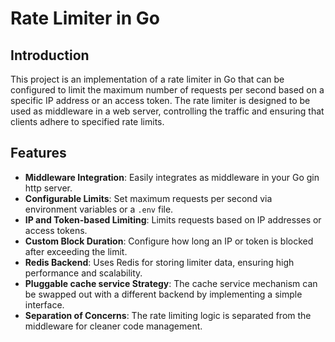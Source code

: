 
# Rate Limiter in Go

## Introduction

This project is an implementation of a rate limiter in Go that can be configured to limit the maximum number of requests per second based on a specific IP address or an access token. The rate limiter is designed to be used as middleware in a web server, controlling the traffic and ensuring that clients adhere to specified rate limits.

## Features

- **Middleware Integration**: Easily integrates as middleware in your Go gin http server.
- **Configurable Limits**: Set maximum requests per second via environment variables or a `.env` file.
- **IP and Token-based Limiting**: Limits requests based on IP addresses or access tokens.
- **Custom Block Duration**: Configure how long an IP or token is blocked after exceeding the limit.
- **Redis Backend**: Uses Redis for storing limiter data, ensuring high performance and scalability.
- **Pluggable cache service Strategy**: The cache service mechanism can be swapped out with a different backend by implementing a simple interface.
- **Separation of Concerns**: The rate limiting logic is separated from the middleware for cleaner code management.

